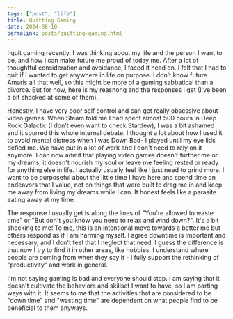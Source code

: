 ```yaml
---
tags: ["post", "life"] 
title: Quitting Gaming
date: 2024-08-10
permalink: posts/quitting-gaming.html
---
```

I quit gaming recently. I was thinking about my life and the person I want to be, and how I can make future me proud of today me. After a lot of thoughtful consideration and avoidance, I faced it head on. I felt that I had to quit if I wanted to get anywhere in life on purpose. I don't know future Amaris all that well, so this might be more of a gaming sabbatical than a divorce. But for now, here is my reasnong and the responses I get (I've been a bit shocked at some of them). 

Honestly, I have very poor self control and can get really obsessive about video games. When Steam told me I had spent almost 500 hours in Deep Rock Galactic (I don't even want to check Stardew), I was a bit ashamed and it spurred this whole internal debate. I thought a lot about how I used it to avoid mental distress when I was Down Bad- I played until my eye lids defied me. We have put in a lot of work and I don't need to rely on it anymore. I can now admit that playing video games doesn't further me or my dreams, it doesn't nourish my soul or leave me feeling rested or ready for anything else in life. I actually usually feel like I just need to grind more. I want to be purposeful about the little time I have here and spend time on endeavors that I value, not on things that were built to drag me in and keep me away from living my dreams while I can. It honest feels like a parasite eating away at my time.

The response I usually get is along the lines of "You're allowed to waste time" or "But don't you know you need to relax and wind down?". It's a bit shocking to me! To me, this is an intentional move towards a better me but others respond as if I am harming myself. I agree downtime is important and necessary, and I don't feel that I neglect that need. I guess the difference is that now I try to find it in other areas, like hobbies. I understand where people are coming from when they say it - I fully support the rethinking of "productivity" and work in general.

I'm not saying gaming is bad and everyone should stop. I am saying that it doesn't cultivate the behaviors and skillset I want to have, so I am parting ways with it. It seems to me that the activities that are considered to be "down time" and "wasting time" are dependent on what people find to be beneficial to them anyways. 
